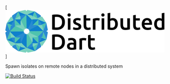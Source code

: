 [![Distributed Dart](distributed_dart_logo.png)]

Spawn isolates on remote nodes in a distributed system

[![Build Status](https://drone.io/github.com/SW108F13-AAU/distributed_dart/status.png)](https://drone.io/github.com/SW108F13-AAU/distributed_dart/latest)
